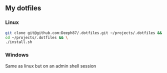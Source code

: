 ## My dotfiles

### Linux
```bash
git clone git@github.com:Deeph87/.dotfiles.git ~/projects/.dotfiles && \
cd ~/projects/.dotfiles && \
./install.sh
```

### Windows
Same as linux but on an admin shell session
